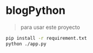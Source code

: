 # blogPython



> para usar este proyecto 
```bash
pip install -r requirement.txt
python ./app.py
```
